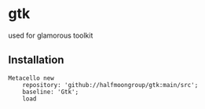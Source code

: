 # gtk

used for glamorous toolkit
## Installation```Metacello new	repository: 'github://halfmoongroup/gtk:main/src';	baseline: 'Gtk';	load```